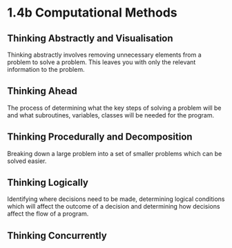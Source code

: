# 1.4b Computational Methods

## Thinking Abstractly and Visualisation

Thinking abstractly involves removing unnecessary elements from a problem to solve a problem. This leaves you with only the relevant information to the problem.&#x20;

## Thinking Ahead

The process of determining what the key steps of solving a problem will be and what subroutines, variables, classes will be needed for the program.

## Thinking Procedurally and Decomposition

Breaking down a large problem into a set of smaller problems which can be solved easier.

## Thinking Logically

Identifying where decisions need to be made, determining logical conditions which will affect the outcome of a decision and determining how decisions affect the flow of a program.

## Thinking Concurrently
